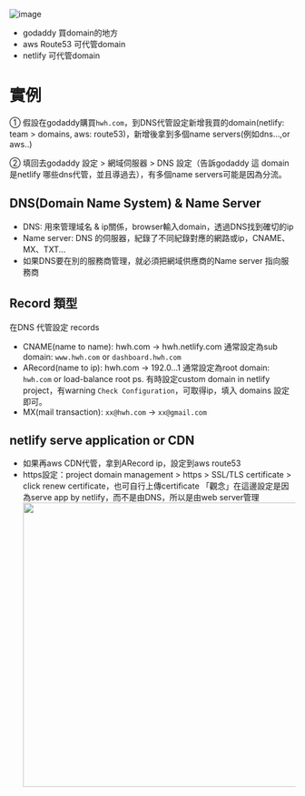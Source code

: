 
![image](https://user-images.githubusercontent.com/35591116/115837724-79ecda00-a44b-11eb-91c9-8ff1b13a71e2.png)

- godaddy 買domain的地方
- aws Route53 可代管domain
- netlify 可代管domain

# 實例
① 假設在godaddy購買`hwh.com`，到DNS代管設定新增我買的domain(netlify: team > domains, aws: route53)，新增後拿到多個name servers(例如dns...,or aws..)  
  
② 填回去godaddy 設定 > 網域伺服器 > DNS 設定（告訴godaddy 這 domain 是netlify 哪些dns代管，並且導過去），有多個name servers可能是因為分流。  
  

## DNS(Domain Name System) & Name Server  
- DNS: 用來管理域名 & ip關係，browser輸入domain，透過DNS找到確切的ip
- Name server: DNS 的伺服器，紀錄了不同紀錄對應的網路或ip，CNAME、MX、TXT...
- 如果DNS要在別的服務商管理，就必須把網域供應商的Name server 指向服務商

  
## Record 類型
在DNS 代管設定 records
- CNAME(name to name): hwh.com -> hwh.netlify.com
  通常設定為sub domain: `www.hwh.com` or `dashboard.hwh.com`
- ARecord(name to ip): hwh.com -> 192.0...1
  通常設定為root domain: `hwh.com` or load-balance root
  ps. 有時設定custom domain in netlify project，有warning `Check Configuration`，可取得ip，填入 domains 設定即可。
- MX(mail transaction): `xx@hwh.com` -> `xx@gmail.com`

## netlify serve application or CDN
- 如果再aws CDN代管，拿到ARecord ip，設定到aws route53
- https設定：project domain management > https > SSL/TLS certificate > click renew certificate，也可自行上傳certificate
  「觀念」在這邊設定是因為serve app by netlify，而不是由DNS，所以是由web server管理
  <img src="https://user-images.githubusercontent.com/35591116/115841605-8bd07c00-a44f-11eb-84d9-7e05b7829533.png" width="500"/>




